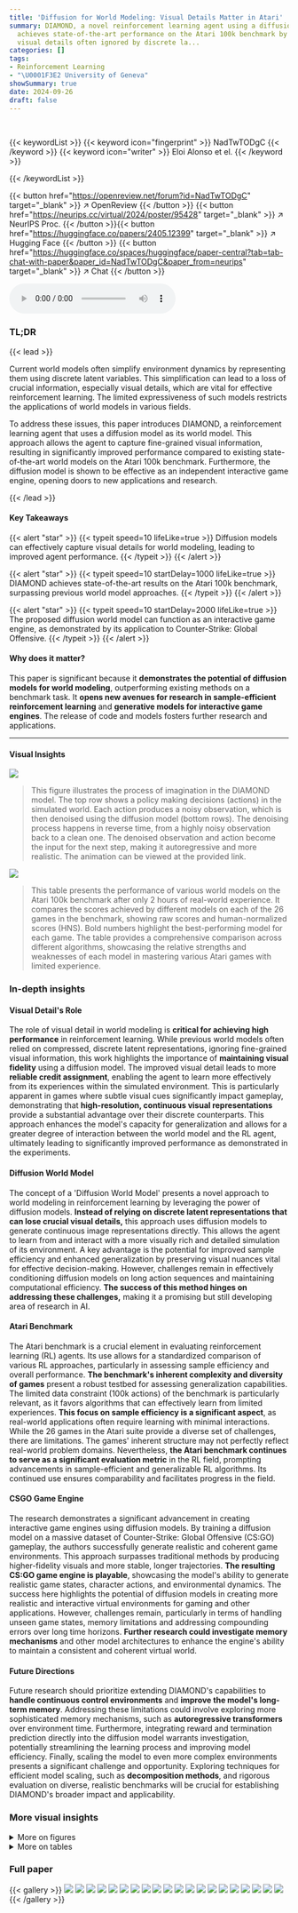 ```yaml
---
title: 'Diffusion for World Modeling: Visual Details Matter in Atari'
summary: DIAMOND, a novel reinforcement learning agent using a diffusion world model,
  achieves state-of-the-art performance on the Atari 100k benchmark by leveraging
  visual details often ignored by discrete la...
categories: []
tags:
- Reinforcement Learning
- "\U0001F3E2 University of Geneva"
showSummary: true
date: 2024-09-26
draft: false
---
```


<br>

{{< keywordList >}}
{{< keyword icon="fingerprint" >}} NadTwTODgC {{< /keyword >}}
{{< keyword icon="writer" >}} Eloi Alonso et el. {{< /keyword >}}
 
{{< /keywordList >}}

{{< button href="https://openreview.net/forum?id=NadTwTODgC" target="_blank" >}}
↗ OpenReview
{{< /button >}}
{{< button href="https://neurips.cc/virtual/2024/poster/95428" target="_blank" >}}
↗ NeurIPS Proc.
{{< /button >}}{{< button href="https://huggingface.co/papers/2405.12399" target="_blank" >}}
↗ Hugging Face
{{< /button >}}
{{< button href="https://huggingface.co/spaces/huggingface/paper-central?tab=tab-chat-with-paper&paper_id=NadTwTODgC&paper_from=neurips" target="_blank" >}}
↗ Chat
{{< /button >}}



<audio controls>
    <source src="https://ai-paper-reviewer.com/NadTwTODgC/podcast.wav" type="audio/wav">
    Your browser does not support the audio element.
</audio>


### TL;DR


{{< lead >}}

Current world models often simplify environment dynamics by representing them using discrete latent variables. This simplification can lead to a loss of crucial information, especially visual details, which are vital for effective reinforcement learning.  The limited expressiveness of such models restricts the applications of world models in various fields. 

To address these issues, this paper introduces DIAMOND, a reinforcement learning agent that uses a diffusion model as its world model.  This approach allows the agent to capture fine-grained visual information, resulting in significantly improved performance compared to existing state-of-the-art world models on the Atari 100k benchmark.  Furthermore, the diffusion model is shown to be effective as an independent interactive game engine, opening doors to new applications and research.

{{< /lead >}}


#### Key Takeaways

{{< alert "star" >}}
{{< typeit speed=10 lifeLike=true >}} Diffusion models can effectively capture visual details for world modeling, leading to improved agent performance. {{< /typeit >}}
{{< /alert >}}

{{< alert "star" >}}
{{< typeit speed=10 startDelay=1000 lifeLike=true >}} DIAMOND achieves state-of-the-art results on the Atari 100k benchmark, surpassing previous world model approaches. {{< /typeit >}}
{{< /alert >}}

{{< alert "star" >}}
{{< typeit speed=10 startDelay=2000 lifeLike=true >}} The proposed diffusion world model can function as an interactive game engine, as demonstrated by its application to Counter-Strike: Global Offensive. {{< /typeit >}}
{{< /alert >}}

#### Why does it matter?
This paper is significant because it **demonstrates the potential of diffusion models for world modeling**, outperforming existing methods on a benchmark task. It **opens new avenues for research in sample-efficient reinforcement learning** and **generative models for interactive game engines**. The release of code and models fosters further research and applications.

------
#### Visual Insights



![](https://ai-paper-reviewer.com/NadTwTODgC/figures_1_1.jpg)

> This figure illustrates the process of imagination in the DIAMOND model.  The top row shows a policy making decisions (actions) in the simulated world. Each action produces a noisy observation, which is then denoised using the diffusion model (bottom rows). The denoising process happens in reverse time, from a highly noisy observation back to a clean one.  The denoised observation and action become the input for the next step, making it autoregressive and more realistic.  The animation can be viewed at the provided link.





![](https://ai-paper-reviewer.com/NadTwTODgC/tables_5_1.jpg)

> This table presents the performance of various world models on the Atari 100k benchmark after only 2 hours of real-world experience.  It compares the scores achieved by different models on each of the 26 games in the benchmark, showing raw scores and human-normalized scores (HNS).  Bold numbers highlight the best-performing model for each game.  The table provides a comprehensive comparison across different algorithms, showcasing the relative strengths and weaknesses of each model in mastering various Atari games with limited experience.





### In-depth insights


#### Visual Detail's Role
The role of visual detail in world modeling is **critical for achieving high performance** in reinforcement learning.  While previous world models often relied on compressed, discrete latent representations, ignoring fine-grained visual information, this work highlights the importance of **maintaining visual fidelity** using a diffusion model.  The improved visual detail leads to more **reliable credit assignment**, enabling the agent to learn more effectively from its experiences within the simulated environment.  This is particularly apparent in games where subtle visual cues significantly impact gameplay, demonstrating that **high-resolution, continuous visual representations** provide a substantial advantage over their discrete counterparts.  This approach enhances the model's capacity for generalization and allows for a greater degree of interaction between the world model and the RL agent, ultimately leading to significantly improved performance as demonstrated in the experiments.

#### Diffusion World Model
The concept of a 'Diffusion World Model' presents a novel approach to world modeling in reinforcement learning by leveraging the power of diffusion models.  **Instead of relying on discrete latent representations that can lose crucial visual details,** this approach uses diffusion models to generate continuous image representations directly. This allows the agent to learn from and interact with a more visually rich and detailed simulation of its environment. A key advantage is the potential for improved sample efficiency and enhanced generalization by preserving visual nuances vital for effective decision-making.  However, challenges remain in effectively conditioning diffusion models on long action sequences and maintaining computational efficiency.  **The success of this method hinges on addressing these challenges,** making it a promising but still developing area of research in AI.

#### Atari Benchmark
The Atari benchmark is a crucial element in evaluating reinforcement learning (RL) agents.  Its use allows for a standardized comparison of various RL approaches, particularly in assessing sample efficiency and overall performance.  **The benchmark's inherent complexity and diversity of games** present a robust testbed for assessing generalization capabilities. The limited data constraint (100k actions) of the benchmark is particularly relevant, as it favors algorithms that can effectively learn from limited experiences.  **This focus on sample efficiency is a significant aspect**, as real-world applications often require learning with minimal interactions.  While the 26 games in the Atari suite provide a diverse set of challenges, there are limitations.  The games' inherent structure may not perfectly reflect real-world problem domains. Nevertheless, **the Atari benchmark continues to serve as a significant evaluation metric** in the RL field, prompting advancements in sample-efficient and generalizable RL algorithms.  Its continued use ensures comparability and facilitates progress in the field.

#### CSGO Game Engine
The research demonstrates a significant advancement in creating interactive game engines using diffusion models. By training a diffusion model on a massive dataset of Counter-Strike: Global Offensive (CS:GO) gameplay, the authors successfully generate realistic and coherent game environments.  This approach surpasses traditional methods by producing higher-fidelity visuals and more stable, longer trajectories. **The resulting CS:GO game engine is playable**, showcasing the model's ability to generate realistic game states, character actions, and environmental dynamics.  The success here highlights the potential of diffusion models in creating more realistic and interactive virtual environments for gaming and other applications. However, challenges remain, particularly in terms of handling unseen game states, memory limitations and addressing compounding errors over long time horizons.  **Further research could investigate memory mechanisms** and other model architectures to enhance the engine's ability to maintain a consistent and coherent virtual world.

#### Future Directions
Future research should prioritize extending DIAMOND's capabilities to **handle continuous control environments** and **improve the model's long-term memory**.  Addressing these limitations could involve exploring more sophisticated memory mechanisms, such as **autoregressive transformers** over environment time.  Furthermore, integrating reward and termination prediction directly into the diffusion model warrants investigation, potentially streamlining the learning process and improving model efficiency.  Finally, scaling the model to even more complex environments presents a significant challenge and opportunity.  Exploring techniques for efficient model scaling, such as **decomposition methods**,  and rigorous evaluation on diverse, realistic benchmarks will be crucial for establishing DIAMOND's broader impact and applicability.


### More visual insights

<details>
<summary>More on figures
</summary>


![](https://ai-paper-reviewer.com/NadTwTODgC/figures_4_1.jpg)

> This figure compares the performance of DIAMOND against other world models on the Atari 100k benchmark. The x-axis represents the human-normalized score (HNS), which measures the performance relative to human players. The y-axis shows the different world models.  The blue bars represent DIAMOND, indicating that it achieves a mean HNS of 1.46 and an interquartile mean (IQM) of 0.64, which is superior to other models. The IQM is a measure of central tendency that is less sensitive to outliers than the mean. 


![](https://ai-paper-reviewer.com/NadTwTODgC/figures_6_1.jpg)

> This figure compares the performance of two different diffusion models, DDPM and EDM, in generating imagined trajectories.  The top row shows the initial observation which is the same for both models. Each subsequent row shows the result of increasing the number of denoising steps, from n=1 to n=10.  As the number of denoising steps increases, the generated image becomes progressively more realistic and less noisy. However, this improvement is much more pronounced in EDM compared to DDPM. Specifically, it is observed that DDPM produces highly unstable and unrealistic trajectories when fewer denoising steps are used, while EDM is much more stable, even with a single denoising step.


![](https://ai-paper-reviewer.com/NadTwTODgC/figures_6_2.jpg)

> This figure compares the performance of two different diffusion models (DDPM and EDM) used for generating trajectories in a world model.  Each row shows trajectories generated with a different number of denoising steps (n). The left column uses DDPM, which shows significant compounding error, especially with fewer denoising steps. The right column uses EDM, which is much more stable even with only one denoising step. This highlights EDM's advantage for world modeling applications.


![](https://ai-paper-reviewer.com/NadTwTODgC/figures_6_3.jpg)

> This figure compares single-step and multi-step sampling in the Boxing game, highlighting how single-step sampling results in blurry predictions due to the unpredictable movements of the black player, while multi-step sampling produces clearer images by focusing on specific outcomes.  It also demonstrates that when the policy controls the white player (providing full information), both sampling methods accurately predict the player's position.


![](https://ai-paper-reviewer.com/NadTwTODgC/figures_7_1.jpg)

> This figure compares the visual quality of imagined game trajectories generated by two different world models, IRIS and DIAMOND.  IRIS, using a discrete autoencoder, shows inconsistencies in its generated frames. For example, in Asterix, an enemy is incorrectly displayed as a reward, then back as an enemy, and again as a reward. In Breakout, the bricks and score are not consistent across frames.  In Road Runner, the rewards are inaccurately rendered. In contrast, DIAMOND's diffusion model produces consistent and more accurate visual representations across all three games. This demonstrates DIAMOND's ability to maintain fidelity to the environment even when generating longer sequences, unlike IRIS.


![](https://ai-paper-reviewer.com/NadTwTODgC/figures_8_1.jpg)

> This figure shows a series of screenshots from a video game created using DIAMOND’s diffusion world model trained on 87 hours of CS:GO gameplay. The screenshots demonstrate the model’s ability to generate realistic and interactive game environments, making it function as a playable game engine.  The videos showing the full sequence are available online at the URL provided in the caption.


![](https://ai-paper-reviewer.com/NadTwTODgC/figures_20_1.jpg)

> This figure shows performance profiles comparing DIAMOND with several other world models on the Atari 100k benchmark.  A performance profile plots the fraction of games where a given method achieved a human-normalized score above a certain threshold (τ) across multiple runs (seeds).  The x-axis represents the human normalized score threshold (τ), and the y-axis represents the fraction of runs that exceeded that score.  A higher curve indicates better performance.  The dashed horizontal line indicates the fraction of runs that exceeds human-level performance (HNS=1).


![](https://ai-paper-reviewer.com/NadTwTODgC/figures_23_1.jpg)

> This figure shows a quantitative analysis of the compounding error in autoregressive world models. It compares the average pixel distance between imagined trajectories and reference trajectories (collected from an expert player) in the Breakout game, for both DDPM and EDM-based world models with varying numbers of denoising steps. The results show that EDM models are more stable and have less compounding error than DDPM models, even with a single denoising step.


![](https://ai-paper-reviewer.com/NadTwTODgC/figures_24_1.jpg)

> This figure compares three different architectures for diffusion models.  The first is a U-Net 3D architecture commonly used in video generation, which processes all frames simultaneously. The other two are variations of U-Net 2D designed for world modeling, one uses frame-stacking, where the previous frames are concatenated to the input, and the other uses cross-attention, a more sophisticated method to consider past frames.


![](https://ai-paper-reviewer.com/NadTwTODgC/figures_26_1.jpg)

> This figure shows example trajectories generated by the DIAMOND model for two different environments: CS:GO and motorway driving.  The CS:GO example shows a first-person perspective, navigating a corridor and then going through a doorway. The motorway example depicts a car driving on a highway and plausibly overtaking another car. These examples illustrate the model's ability to generate plausible and coherent trajectories in complex, visually rich environments. The trajectories are sampled every 25 timesteps.


![](https://ai-paper-reviewer.com/NadTwTODgC/figures_27_1.jpg)

> The figure shows the effect of different actions on the model's predictions for a motorway driving scenario.  The model is given the same initial observations (six previous frames), but different actions are input (continue straight, steer left, steer right, slow down, speed up). The resulting trajectories show that the model is able to generate plausible continuations that correspond to the actions applied. Notably, when 'slow down' is applied, the model predicts the traffic ahead slowing down, showing an understanding of the scenario's dynamics.


![](https://ai-paper-reviewer.com/NadTwTODgC/figures_27_2.jpg)

> This figure shows the effect of applying different actions on the generated trajectories in the CS:GO environment. The model successfully generates the intended effects for short sequences, but for longer sequences it shows some instability and is unable to generate the plausible trajectories, suggesting that the model might not have encountered the similar scenarios in the training data. For example, when looking down, the model shifts to another area of the map instead of realistically showing the ground.


</details>




<details>
<summary>More on tables
</summary>


![](https://ai-paper-reviewer.com/NadTwTODgC/tables_19_1.jpg)
> This table presents the performance of DIAMOND and other methods on the Atari 100k benchmark.  For each of the 26 games, it shows the raw scores achieved after only 2 hours of real-world experience (100,000 actions).  It also displays human-normalized scores, which compare agent performance to that of a human player.  Bold numbers highlight the top-performing method for each game.  This allows for comparison of DIAMOND's sample efficiency with other world models and provides an overall performance summary.

![](https://ai-paper-reviewer.com/NadTwTODgC/tables_20_1.jpg)
> This table presents the performance of DIAMOND and other methods on the Atari 100k benchmark.  For each of the 26 games, it shows the raw scores achieved after only 2 hours of real-world experience (100k actions).  The scores are also normalized against human performance, providing human-normalized scores (HNS).  The best performing method for each game is highlighted in bold.

![](https://ai-paper-reviewer.com/NadTwTODgC/tables_21_1.jpg)
> This table presents the performance of DIAMOND and several baseline methods on the Atari 100k benchmark.  The benchmark consists of 26 Atari games, and each agent is only allowed to train for 2 hours of real-time experience before evaluation. The table shows the raw scores achieved by each agent in each game, along with human-normalized scores (HNS) and aggregated metrics such as the mean and interquartile mean.  The bold numbers highlight the best-performing methods for each game.  This allows comparison of DIAMOND's performance with other world model-based RL agents.

![](https://ai-paper-reviewer.com/NadTwTODgC/tables_22_1.jpg)
> This table presents the performance of different reinforcement learning agents on the Atari 100k benchmark.  The benchmark consists of 26 Atari games, each with a time limit of 100,000 actions (roughly 2 hours of human gameplay). The table shows the raw scores achieved by each agent on each game, along with human-normalized aggregate scores (mean and interquartile mean). The results illustrate the sample efficiency and overall performance of the agents compared to human performance.

![](https://ai-paper-reviewer.com/NadTwTODgC/tables_23_1.jpg)
> This table presents the results of the DIAMOND model and several baseline models on the Atari 100k benchmark.  For each of the 26 games in the benchmark, the table shows the average return achieved by a random agent, a human player, and each of the tested models after a training period of approximately two hours of real-world experience. The results are also presented as a human-normalized score (HNS), which allows for a more meaningful comparison across different games.  Bold values indicate the highest performance for each game.

![](https://ai-paper-reviewer.com/NadTwTODgC/tables_25_1.jpg)
> This table presents a comparison of different world models on two 3D environments: CS:GO and Motorway driving.  The models are evaluated based on FID, FVD, and LPIPS scores, which measure the visual quality of generated trajectories.  The table also includes the sampling rate (observations per second) and the number of parameters for each model.  The results show that DIAMOND, particularly the frame-stack version, outperforms the baselines in terms of visual quality, while maintaining a relatively high sampling rate and reasonable parameter count.

</details>




### Full paper

{{< gallery >}}
<img src="https://ai-paper-reviewer.com/NadTwTODgC/1.png" class="grid-w50 md:grid-w33 xl:grid-w25" />
<img src="https://ai-paper-reviewer.com/NadTwTODgC/2.png" class="grid-w50 md:grid-w33 xl:grid-w25" />
<img src="https://ai-paper-reviewer.com/NadTwTODgC/3.png" class="grid-w50 md:grid-w33 xl:grid-w25" />
<img src="https://ai-paper-reviewer.com/NadTwTODgC/4.png" class="grid-w50 md:grid-w33 xl:grid-w25" />
<img src="https://ai-paper-reviewer.com/NadTwTODgC/5.png" class="grid-w50 md:grid-w33 xl:grid-w25" />
<img src="https://ai-paper-reviewer.com/NadTwTODgC/6.png" class="grid-w50 md:grid-w33 xl:grid-w25" />
<img src="https://ai-paper-reviewer.com/NadTwTODgC/7.png" class="grid-w50 md:grid-w33 xl:grid-w25" />
<img src="https://ai-paper-reviewer.com/NadTwTODgC/8.png" class="grid-w50 md:grid-w33 xl:grid-w25" />
<img src="https://ai-paper-reviewer.com/NadTwTODgC/9.png" class="grid-w50 md:grid-w33 xl:grid-w25" />
<img src="https://ai-paper-reviewer.com/NadTwTODgC/10.png" class="grid-w50 md:grid-w33 xl:grid-w25" />
<img src="https://ai-paper-reviewer.com/NadTwTODgC/11.png" class="grid-w50 md:grid-w33 xl:grid-w25" />
<img src="https://ai-paper-reviewer.com/NadTwTODgC/12.png" class="grid-w50 md:grid-w33 xl:grid-w25" />
<img src="https://ai-paper-reviewer.com/NadTwTODgC/13.png" class="grid-w50 md:grid-w33 xl:grid-w25" />
<img src="https://ai-paper-reviewer.com/NadTwTODgC/14.png" class="grid-w50 md:grid-w33 xl:grid-w25" />
<img src="https://ai-paper-reviewer.com/NadTwTODgC/15.png" class="grid-w50 md:grid-w33 xl:grid-w25" />
<img src="https://ai-paper-reviewer.com/NadTwTODgC/16.png" class="grid-w50 md:grid-w33 xl:grid-w25" />
<img src="https://ai-paper-reviewer.com/NadTwTODgC/17.png" class="grid-w50 md:grid-w33 xl:grid-w25" />
<img src="https://ai-paper-reviewer.com/NadTwTODgC/18.png" class="grid-w50 md:grid-w33 xl:grid-w25" />
<img src="https://ai-paper-reviewer.com/NadTwTODgC/19.png" class="grid-w50 md:grid-w33 xl:grid-w25" />
<img src="https://ai-paper-reviewer.com/NadTwTODgC/20.png" class="grid-w50 md:grid-w33 xl:grid-w25" />
{{< /gallery >}}